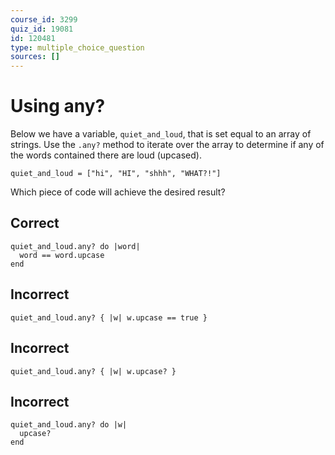 ```yaml
---
course_id: 3299
quiz_id: 19081
id: 120481
type: multiple_choice_question
sources: []
---
```


# Using any?

Below we have a variable,&nbsp;`quiet_and_loud`, that is set equal to an array
of strings. Use the&nbsp;`.any?`&nbsp;method to iterate over the array to
determine if any of the words contained there are loud (upcased).

```
quiet_and_loud = ["hi", "HI", "shhh", "WHAT?!"]
```

Which piece of code will achieve the desired result?

## Correct

```
quiet_and_loud.any? do |word|
  word == word.upcase
end
```

## Incorrect

```
quiet_and_loud.any? { |w| w.upcase == true }
```

## Incorrect

```
quiet_and_loud.any? { |w| w.upcase? }
```

## Incorrect

```
quiet_and_loud.any? do |w|
  upcase? 
end
```
